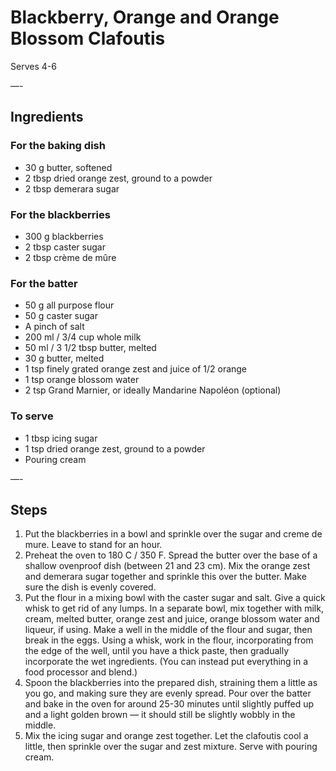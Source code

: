 # Blackberry, Orange and Orange Blossom Clafoutis

Serves 4-6

—-

## Ingredients

### For the baking dish
* 30 g butter, softened
* 2 tbsp dried orange zest, ground to a powder
* 2 tbsp demerara sugar

### For the blackberries
* 300 g blackberries
* 2 tbsp caster sugar
* 2 tbsp crème de mûre

### For the batter
* 50 g all purpose flour
* 50 g caster sugar
* A pinch of salt
* 200 ml / 3/4 cup whole milk
* 50 ml / 3 1/2 tbsp butter, melted
* 30 g butter, melted
* 1 tsp finely grated orange zest and juice of 1/2 orange
* 1 tsp orange blossom water
* 2 tsp Grand Marnier, or ideally Mandarine Napoléon (optional)

### To serve
* 1 tbsp icing sugar
* 1 tsp dried orange zest, ground to a powder
* Pouring cream

—-

## Steps

1.  Put the blackberries in a bowl and sprinkle over the sugar and creme de mure. Leave to stand for an hour.
2.  Preheat the oven to 180 C / 350 F. Spread the butter over the base of a shallow ovenproof dish (between 21 and 23 cm). Mix the orange zest and demerara sugar together and sprinkle this over the butter. Make sure the dish is evenly covered.
3.  Put the flour in a mixing bowl with the caster sugar and salt. Give a quick whisk to get rid of any lumps. In a separate bowl, mix together with milk, cream, melted butter, orange zest and juice, orange blossom water and liqueur, if using. Make a well in the middle of the flour and sugar, then break in the eggs. Using a whisk, work in the flour, incorporating from the edge of the well, until you have a thick paste, then gradually incorporate the wet ingredients. (You can instead put everything in a food processor and blend.)
4.  Spoon the blackberries into the prepared dish, straining them a little as you go, and making sure they are evenly spread. Pour over the batter and bake in the oven for around 25-30 minutes until slightly puffed up and a light golden brown — it should still be slightly wobbly in the middle.
5.  Mix the icing sugar and orange zest together. Let the clafoutis cool a little, then sprinkle over the sugar and zest mixture. Serve with pouring cream.
